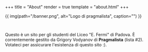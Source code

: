 +++
title = "About"
render = true
template = "about.html"
+++

{{ img(path="/banner.png", alt="Logo di pragmalista", caption="") }}

&nbsp;

Questo è un sito per gli studenti del Liceo "E. Fermi" di Padova. È correntemente gestito da Grigory Vodyanov di **Pragmalista** (lista #2). Votateci per assicurare l'esistenza di questo sito :).
